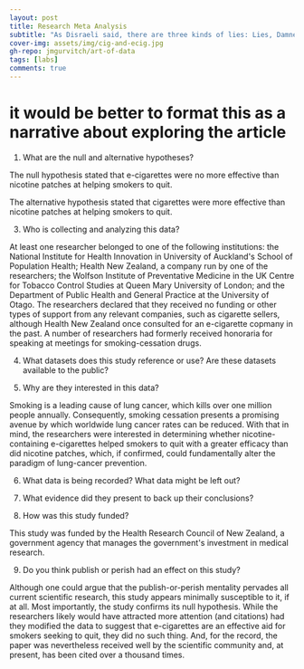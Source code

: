 ```yaml
---
layout: post
title: Research Meta Analysis
subtitle: "As Disraeli said, there are three kinds of lies: Lies, Damned Lies, and Statistics. On that note, let's talk about smoking."
cover-img: assets/img/cig-and-ecig.jpg
gh-repo: jmgurvitch/art-of-data
tags: [labs]
comments: true
---
```



# it would be better to format this as a narrative about exploring the article

1. What are the null and alternative hypotheses?

The null hypothesis stated that e-cigarettes were no more effective than nicotine patches at helping smokers to quit.

The alternative hypothesis stated that cigarettes were more effective than nicotine patches at helping smokers to quit.

3. Who is collecting and analyzing this data?

At least one researcher belonged to one of the following institutions: the National Institute for Health Innovation in University of Auckland's School of Population Health; Health New Zealand, a company run by one of the researchers; the Wolfson Institute of Preventative Medicine in the UK Centre for Tobacco Control Studies at Queen Mary University of London; and the Department of Public Health and General Practice at the University of Otago. The researchers declared that they received no funding or other types of support from any relevant companies, such as cigarette sellers, although Health New Zealand once consulted for an e-cigarette copmany in the past. A number of researchers had formerly received honoraria for speaking at meetings for smoking-cessation drugs.

4. What datasets does this study reference or use? Are these datasets available to the public?



5. Why are they interested in this data?

Smoking is a leading cause of lung cancer, which kills over one million people annually. Consequently, smoking cessation presents a promising avenue by which worldwide lung cancer rates can be reduced. With that in mind, the researchers were interested in determining whether nicotine-containing e-cigarettes helped smokers to quit with a greater efficacy than did nicotine patches, which, if confirmed, could fundamentally alter the paradigm of lung-cancer prevention. 

6. What data is being recorded? What data might be left out?



7. What evidence did they present to back up their conclusions?



8. How was this study funded?

This study was funded by the Health Research Council of New Zealand, a government agency that manages the government's investment in medical research.

9. Do you think publish or perish had an effect on this study?

Although one could argue that the publish-or-perish mentality pervades all current scientific research, this study appears minimally susceptible to it, if at all. Most importantly, the study confirms its null hypothesis. While the researchers likely would have attracted more attention (and citations) had they modified the data to suggest that e-cigarettes are an effective aid for smokers seeking to quit, they did no such thing. And, for the record, the paper was nevertheless received well by the scientific community and, at present, has been cited over a thousand times.
